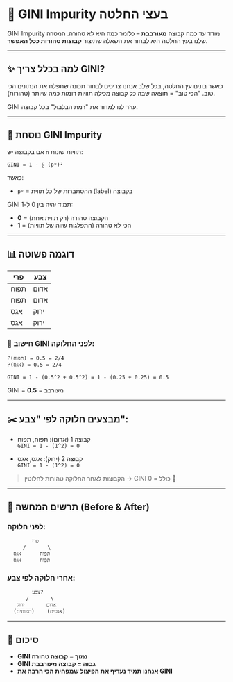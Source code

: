 # 🌳 GINI Impurity בעצי החלטה

GINI Impurity מודד עד כמה קבוצה **מעורבבת** – כלומר כמה היא לא טהורה.
המטרה שלנו בעץ החלטה היא לבחור את השאלה שתיצור **קבוצות טהורות ככל האפשר**.

---

## ✨ למה בכלל צריך GINI?

כאשר בונים עץ החלטה, בכל שלב אנחנו צריכים לבחור תכונה שתפלח את הנתונים הכי טוב.
"הכי טוב" = תוצאה שבה כל קבוצה מכילה תוויות דומות כמה שיותר (טהורות).

GINI עוזר לנו למדוד את "רמת הבלבול" בכל קבוצה.

---

## 🧲 נוסחת GINI Impurity

אם בקבוצה יש `n` תוויות שונות:

```
GINI = 1 - ∑ (pᵒ)²
```

כאשר:
- `pᵒ` = ההסתברות של כל תווית (label) בקבוצה

GINI תמיד יהיה בין 0 ל-1:
- **0** = הקבוצה טהורה (רק תווית אחת)
- **1** = הכי לא טהורה (התפלגות שווה של תוויות)

---

## 📊 דוגמה פשוטה

| פרי   | צבע  |
|--------|-------|
| תפוח   | אדום |
| תפוח   | אדום |
| אגס    | ירוק |
| אגס    | ירוק |

### 🔹 חישוב GINI לפני החלוקה:

```
P(תפוח) = 2/4 = 0.5  
P(אגס) = 2/4 = 0.5

GINI = 1 - (0.5^2 + 0.5^2) = 1 - (0.25 + 0.25) = 0.5
```

GINI = **0.5** = מעורבב

---

## ✂️ מבצעים חלוקה לפי "צבע":

- קבוצה 1 (אדום): תפוח, תפוח  
  `GINI = 1 - (1^2) = 0`

- קבוצה 2 (ירוק): אגס, אגס  
  `GINI = 1 - (1^2) = 0`

> הקבוצות לאחר החלוקה טהורות לחלוטין → GINI כולל = 0 🎉

---

## 🌳 תרשים המחשה (Before & After)

### לפני חלוקה:

```
        פרי
     /       \
  תפוח      אגס
  תפוח      אגס
```

### אחרי חלוקה לפי צבע:

```
        צבע?
      /       \
   אדום       ירוק
  (תפוחים)    (אגסים)
```

---

## 📅 סיכום

- **GINI נמוך = קבוצה טהורה**  
- **GINI גבוה = קבוצה מעורבבת**
- **אנחנו תמיד נעדיף את הפיצול שמפחית הכי הרבה את GINI**

